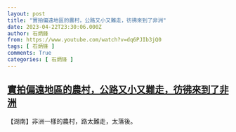 ```yaml
---
layout: post
title: "實拍偏遠地區的農村，公路又小又難走，彷彿來到了非洲"
date: 2023-04-22T23:30:06.000Z
author: 石炳鋒
from: https://www.youtube.com/watch?v=dq6PJIb3jQ0
tags: [ 石炳锋 ]
comments: True
categories: [ 石炳锋 ]
---
```

<!--1682206206000-->
[實拍偏遠地區的農村，公路又小又難走，彷彿來到了非洲](https://www.youtube.com/watch?v=dq6PJIb3jQ0)
------

<div>
【湖南】非洲一樣的農村，路太難走，太落後。
</div>
